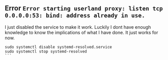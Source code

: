 
## Error `Error starting userland proxy: listen tcp 0.0.0.0:53: bind: address already in use.`

I just disabled the service to make it work.  Luckily I dont have enough knowledge to know the implications of what I have done.  It just works for now.

````
sudo systemctl disable systemd-resolved.service
sudo systemctl stop systemd-resolved
```
